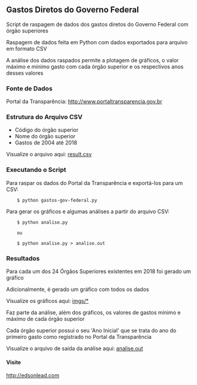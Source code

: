 ## Gastos Diretos do Governo Federal 

Script de raspagem de dados dos gastos diretos do Governo Federal com órgão superiores

Raspagem de dados feita em Python com dados exportados para arquivo em formato CSV

A análise dos dados raspados permite a plotagem de gráficos, o valor máximo e mínimo gasto com cada órgão superior e os respectivos anos desses valores


### Fonte de Dados

Portal da Transparência: http://www.portaltransparencia.gov.br


### Estrutura do Arquivo CSV

* Código do órgão superior
* Nome do órgão superior
* Gastos de 2004 até 2018

Visualize o arquivo aqui: <a href="https://github.com/edsonlead/gastos-gov-federal/blob/master/result.csv">result.csv</a>


### Executando o Script

Para raspar os dados do Portal da Transparência e exportá-los para um CSV:

```
	$ python gastos-gov-federal.py
```

Para gerar os gráficos e algumas análises a partir do arquivo CSV:

```
	$ python analise.py
    
    ou
    
    $ python analise.py > analise.out
```


### Resultados

Para cada um dos 24 Órgãos Superiores existentes em 2018 foi gerado um gráfico

Adicionalmente, é gerado um gráfico com todos os dados

Visualize os gráficos aqui: <a href="https://github.com/edsonlead/gastos-gov-federal/tree/master/imgs">imgs/*</a>


Faz parte da análise, além dos gráficos, os valores de gastos mínimo e máximo de cada órgão superior

Cada órgão superior possui o seu 'Ano Inicial' que se trata do ano do primeiro gasto como registrado no Portal da Transparência

Visualize o arquivo de saída da análise aqui: <a href="https://github.com/edsonlead/gastos-gov-federal/blob/master/analise.out">analise.out</a>


#### Visite

http://edsonlead.com